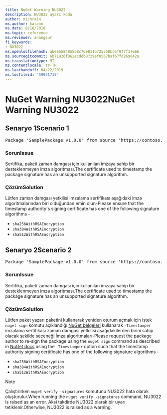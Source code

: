 ```yaml
---
title: NuGet Warning NU3022
description: NU3022 uyarı kodu
author: mishra14
ms.author: karann
ms.date: 8/16/2018
ms.topic: reference
ms.reviewer: anangaur
f1_keywords:
- NU3022
ms.openlocfilehash: abe8b58485568c76e811b725350bb5f9f7f17e66
ms.sourcegitcommit: 6b71926f062ecddb8729ef8567baf67fd269642a
ms.translationtype: MT
ms.contentlocale: tr-TR
ms.lasthandoff: 04/22/2019
ms.locfileid: "59931715"
---
```

# <a name="nuget-warning-nu3022"></a><span data-ttu-id="8e210-103">NuGet Warning NU3022</span><span class="sxs-lookup"><span data-stu-id="8e210-103">NuGet Warning NU3022</span></span>

## <a name="scenario-1"></a><span data-ttu-id="8e210-104">Senaryo 1</span><span class="sxs-lookup"><span data-stu-id="8e210-104">Scenario 1</span></span>

<pre>Package 'SamplePackage v1.0.0' from source 'https://contoso.com/index.json': The primary signature's timestamp certificate has an unsupported signature algorithm.</pre>

### <a name="issue"></a><span data-ttu-id="8e210-105">Sorun</span><span class="sxs-lookup"><span data-stu-id="8e210-105">Issue</span></span>

<span data-ttu-id="8e210-106">Sertifika, paketi zaman damgası için kullanılan imzaya sahip bir desteklenmeyen imza algoritması.</span><span class="sxs-lookup"><span data-stu-id="8e210-106">The certificate used to timestamp the package signature has an unsupported signature algorithm.</span></span>


### <a name="solution"></a><span data-ttu-id="8e210-107">Çözüm</span><span class="sxs-lookup"><span data-stu-id="8e210-107">Solution</span></span>

<span data-ttu-id="8e210-108">Lütfen zaman damgası yetkilisi imzalama sertifikası aşağıdaki imza algoritmalarından biri olduğundan emin olun-</span><span class="sxs-lookup"><span data-stu-id="8e210-108">Please ensure that the timestamp authority's signing certificate has one of the following signature algorithms -</span></span> 
* `sha256WithRSAEncryption`
* `sha384WithRSAEncryption`
* `sha512WithRSAEncryption`



## <a name="scenario-2"></a><span data-ttu-id="8e210-109">Senaryo 2</span><span class="sxs-lookup"><span data-stu-id="8e210-109">Scenario 2</span></span>

<pre>Package 'SamplePackage v1.0.0' from source 'https://contoso.com/index.json': The timestamp certificate has an unsupported signature algorithm (SHA1). The following algorithms are supported: SHA256RSA, SHA384RSA, SHA512RSA.</pre>

### <a name="issue"></a><span data-ttu-id="8e210-110">Sorun</span><span class="sxs-lookup"><span data-stu-id="8e210-110">Issue</span></span>

<span data-ttu-id="8e210-111">Sertifika, paketi zaman damgası için kullanılan imzaya sahip bir desteklenmeyen imza algoritması.</span><span class="sxs-lookup"><span data-stu-id="8e210-111">The certificate used to timestamp the package signature has an unsupported signature algorithm.</span></span>


### <a name="solution"></a><span data-ttu-id="8e210-112">Çözüm</span><span class="sxs-lookup"><span data-stu-id="8e210-112">Solution</span></span>

<span data-ttu-id="8e210-113">Lütfen paket yazarı paketini kullanarak yeniden oturum açmak için istek `nuget sign` komutu açıklandığı [NuGet belgeleri](https://docs.microsoft.com/en-us/nuget/create-packages/sign-a-package) kullanarak `-Timestamper` imzalama sertifikası zaman damgası yetkilisi aşağıdakilerden birini sahip olacak şekilde seçeneği İmza algoritmaları-</span><span class="sxs-lookup"><span data-stu-id="8e210-113">Please request the package author to re-sign the package using the `nuget sign` command as described in [NuGet docs](https://docs.microsoft.com/en-us/nuget/create-packages/sign-a-package) using the `-Timestamper` option such that the timestamp authority signing certificate has one of the following signature algorithms -</span></span>
* `sha256WithRSAEncryption`
* `sha384WithRSAEncryption`
* `sha512WithRSAEncryption`


> [!Note]
> <span data-ttu-id="8e210-114">Çalıştırırken `nuget verify -signatures` komutunu NU3022 hata olarak oluşturulur.</span><span class="sxs-lookup"><span data-stu-id="8e210-114">When running the `nuget verify -signatures` command, NU3022 is raised as an error.</span></span> <span data-ttu-id="8e210-115">Aksi takdirde NU3022 olarak bir uyarı tetiklenir.</span><span class="sxs-lookup"><span data-stu-id="8e210-115">Otherwise, NU3022 is raised as a warning.</span></span>